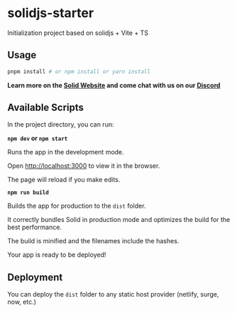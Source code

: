 # solidjs-starter

Initialization project based on solidjs + Vite + TS

## Usage

```bash
pnpm install # or npm install or yarn install
```

**Learn more on the [Solid Website](https://solidjs.com) and come chat with us on our [Discord](https://discord.com/invite/solidjs)**

## Available Scripts

In the project directory, you can run:

**`npm dev` or `npm start`**

Runs the app in the development mode.

Open [http://localhost:3000](http://localhost:3000) to view it in the browser.

The page will reload if you make edits.

**`npm run build`**

Builds the app for production to the `dist` folder.

It correctly bundles Solid in production mode and optimizes the build for the best performance.

The build is minified and the filenames include the hashes.

Your app is ready to be deployed!

## Deployment

You can deploy the `dist` folder to any static host provider (netlify, surge, now, etc.)
